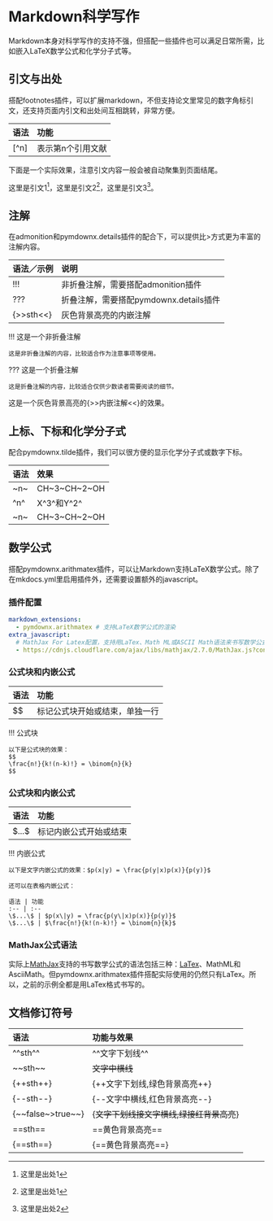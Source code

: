 # Markdown科学写作

Markdown本身对科学写作的支持不强，但搭配一些插件也可以满足日常所需，比如嵌入LaTeX数学公式和化学分子式等。

## 引文与出处

搭配footnotes插件，可以扩展markdown，不但支持论文里常见的数字角标引文，还支持页面内引文和出处间互相跳转，非常方便。

语法 | 功能
:-- | :--
\[^n\] | 表示第n个引用文献

下面是一个实际效果，注意引文内容一般会被自动聚集到页面结尾。

这里是引文1[^1]，这里是引文2[^1]，这里是引文3[^2]。

[^1]: 这里是出处1

[^2]: 这里是出处2

## 注解

在admonition和pymdownx.details插件的配合下，可以提供比>方式更为丰富的注解内容。

| 语法／示例 | 说明
| :-- | :--
| !!! | 非折叠注解，需要搭配admonition插件
| ??? | 折叠注解，需要搭配pymdownx.details插件
| \{\>>sth<<\} | 灰色背景高亮的内嵌注解

!!! 这是一个非折叠注解

    这是非折叠注解的内容，比较适合作为注意事项等使用。

??? 这是一个折叠注解

    这是折叠注解的内容，比较适合仅供少数读者需要阅读的细节。

这是一个灰色背景高亮的{>>内嵌注解<<}的效果。

## 上标、下标和化学分子式

配合pymdownx.tilde插件，我们可以很方便的显示化学分子式或数字下标。

语法 | 效果
:-- | :--
\~n~ | CH~3~CH~2~OH
\^n^ | X^3^和Y^2^
\~n~ | CH~3~CH~2~OH

## 数学公式

搭配pymdownx.arithmatex插件，可以让Markdown支持LaTeX数学公式。除了在mkdocs.yml里启用插件外，还需要设置额外的javascript。

### 插件配置

```yaml
markdown_extensions:
  - pymdownx.arithmatex # 支持LaTeX数学公式的渲染
extra_javascript:
  # MathJax For Latex配置，支持用LaTex、Math ML或ASCII Math语法来书写数学公式
  - https://cdnjs.cloudflare.com/ajax/libs/mathjax/2.7.0/MathJax.js?config=TeX-MML-AM_CHTML
```

### 公式块和内嵌公式

语法 | 功能
:-- | :--
\$$ | 标记公式块开始或结束，单独一行

!!! 公式块

    以下是公式块的效果：
    $$
    \frac{n!}{k!(n-k)!} = \binom{n}{k}
    $$

### 公式块和内嵌公式

语法 | 功能
:-- | :--
\$...\$ | 标记内嵌公式开始或结束

!!! 内嵌公式

    以下是文字内嵌公式的效果：$p(x|y) = \frac{p(y|x)p(x)}{p(y)}$

    还可以在表格内嵌公式：

    语法 | 功能
    :-- | :--
    \$...\$ | $p(x\|y) = \frac{p(y\|x)p(x)}{p(y)}$
    \$...\$ | $\frac{n!}{k!(n-k)!} = \binom{n}{k}$

### MathJax公式语法

实际上[MathJax](https://www.mathjax.org/)支持的书写数学公式的语法包括三种：[LaTex](https://www.latex-project.org/)、MathML和AsciiMath。但pymdownx.arithmatex插件搭配实际使用的仍然只有LaTex。所以，之前的示例全都是用LaTex格式书写的。

## 文档修订符号

|语法 | 功能与效果
| :-- | :--
| \^\^sth\^\^ | ^^文字下划线^^
| \~\~sth\~\~ | ~~文字中横线~~
| \{\++sth++\} | {++文字下划线,绿色背景高亮++}
| \{\--sth--\} | {--文字中横线,红色背景高亮--}
| \{\~\~false\~\>true\~\~\} | {~~文字下划线接文字横线,绿接红背景高亮~~}
| \=\=sth\=\= | ==黄色背景高亮==
| \{\=\=sth\=\=\} | {==黄色背景高亮==}
